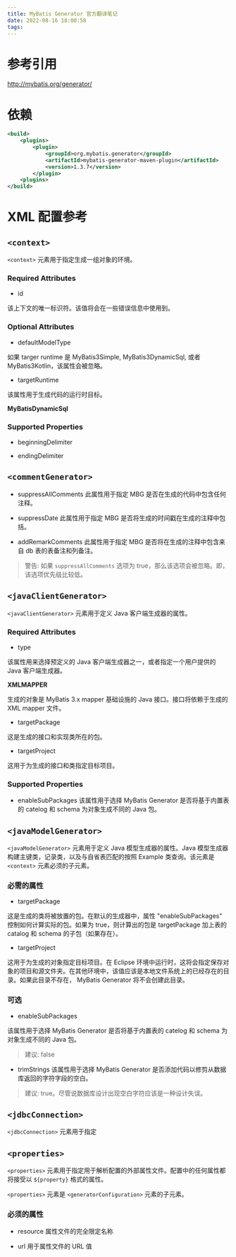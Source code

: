 ```yaml
---
title: MyBatis Generator 官方翻译笔记
date: 2022-08-16 18:00:58
tags:
---
```


# 参考引用

http://mybatis.org/generator/


# 依赖

```xml
<build>
    <plugins>
        <plugin>
            <groupId>org.mybatis.generator</groupId>
            <artifactId>mybatis-generator-maven-plugin</artifactId>
            <version>1.3.7</version>
        </plugin>
    <plugins>    
</build>
```

# XML 配置参考

## `<context>`

`<context>` 元素用于指定生成一组对象的环境。

### Required Attributes

- id

该上下文的唯一标识符。该值将会在一些错误信息中使用到。

### Optional Attributes

- defaultModelType

如果 targer runtime 是 MyBatis3Simple, MyBatis3DynamicSql, 或者 MyBatis3Kotlin，该属性会被忽略。


- targetRuntime

该属性用于生成代码的运行时目标。

**MyBatisDynamicSql**


### Supported Properties

- beginningDelimiter


- endingDelimiter


## `<commentGenerator>`

- suppressAllComments
此属性用于指定 MBG 是否在生成的代码中包含任何注释。

- suppressDate
此属性用于指定 MBG 是否将生成的时间戳在生成的注释中包括。

- addRemarkComments
此属性用于指定 MBG 是否将在生成的注释中包含来自 db 表的表备注和列备注。

> 警告: 如果 `suppressAllComments` 选项为 true，那么该选项会被忽略。即，该选项优先级比较低。

## `<javaClientGenerator>`

`<javaClientGenerator>` 元素用于定义 Java 客户端生成器的属性。


### Required Attributes


- type

该属性用来选择预定义的 Java 客户端生成器之一，或者指定一个用户提供的 Java 客户端生成器。


**XMLMAPPER**

生成的对象是 MyBatis 3.x mapper 基础设施的 Java 接口。接口将依赖于生成的 XML mapper 文件。


- targetPackage

这是生成的接口和实现类所在的包。


- targetProject

这用于为生成的接口和类指定目标项目。


### Supported Properties

- enableSubPackages
该属性用于选择 MyBatis Generator 是否将基于内置表的 catelog 和 schema 为对象生成不同的 Java 包。




## `<javaModelGenerator>`

`<javaModelGenerator>` 元素用于定义 Java 模型生成器的属性。Java 模型生成器构建主键类，记录类，以及与自省表匹配的按照 Example 类查询。该元素是 `<context>` 元素必须的子元素。

### 必需的属性

- targetPackage

这是生成的类将被放置的包。在默认的生成器中，属性 "enableSubPackages" 控制如何计算实际的包。如果为 true，则计算出的包是 targetPackage 加上表的 catalog 和 schema 的子包（如果存在）。

- targetProject

这用于为生成的对象指定目标项目。在 Eclipse 环境中运行时，这将会指定保存对象的项目和源文件夹。在其他环境中，该值应该是本地文件系统上的已经存在的目录。如果此目录不存在， MyBatis Generator 将不会创建此目录。


### 可选

- enableSubPackages

该属性用于选择 MyBatis Generator 是否将基于内置表的 catelog 和 schema 为对象生成不同的 Java 包。

> 建议: false


- trimStrings
该属性用于选择 MyBatis Generator 是否添加代码以修剪从数据库返回的字符字段的空白。

> 建议: true。尽管说数据库设计出现空白字符应该是一种设计失误。



## `<jdbcConnection>`

`<jdbcConnection>` 元素用于指定

## `<properties>`

`<properties>` 元素用于指定用于解析配置的外部属性文件。配置中的任何属性都将接受以 `${property}` 格式的属性。


`<properties>` 元素是 `<generatorConfiguration>` 元素的子元素。

### 必须的属性

- resource
属性文件的完全限定名称

- url
用于属性文件的 URL 值

